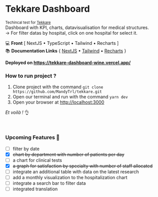 # Tekkare Dashboard
<sup>Techincal test for [Tekkare](https://tekkare.com/)</sup> <br>
Dashboard with KPI, charts, datavisualisation for medical structures.<br>
→	 For filter datas by hospital, click on one hospital for select it.<br>

💻 **Front** [ NextJS • TypeScript • Tailwind • Recharts ]<br>
📚 **Documentation Links**
{ [NextJS](https://nextjs.org/) • 
[Tailwind](https://tailwindcss.com/) • 
[Recharts](https://recharts.org/en-US) }

**Deployed on https://tekkare-dashboard-wine.vercel.app/**
<br>

### How to run project ?
1. Clone project with the command ```git clone https://github.com/MandyTrl/tekkare.git```
2. Open our terminal and run with the command ```yarn dev```
3. Open your browser at [http://localhost:3000](http://localhost:3000/)

  _Et voilà !_ 👌

<br>

### Upcoming Features 🚀
- [ ]  filter by date
- [x]  ~~chart by department with number of patients per day~~
- [ ]  a chart for clinical tests
- [x]  ~~a graph for satisfaction by specialty with number of staff allocated~~
- [ ]  integrate an additional table with data on the latest research
- [ ]  add a monthly visualization to the hospitalization chart
- [ ]  integrate a search bar to filter data
- [ ]  integrated translation

